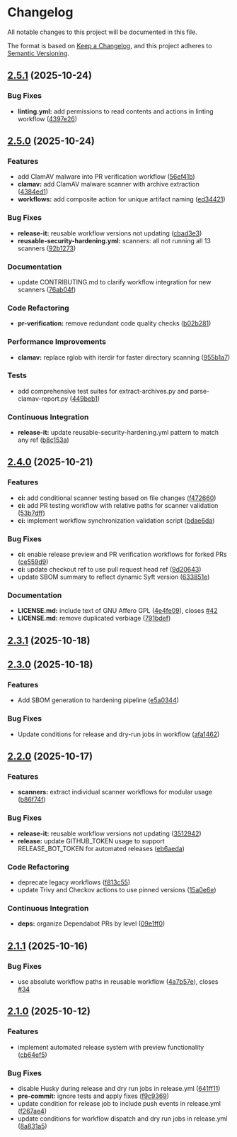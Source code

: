 # Changelog

All notable changes to this project will be documented in this file.

The format is based on [Keep a Changelog](https://keepachangelog.com/en/1.0.0/),
and this project adheres to [Semantic Versioning](https://semver.org/spec/v2.0.0.html).



## [2.5.1](https://github.com/huntridge-labs/hardening-workflows/compare/2.5.0...2.5.1) (2025-10-24)

### Bug Fixes

* **linting.yml:** add permissions to read contents and actions in linting workflow ([4397e26](https://github.com/huntridge-labs/hardening-workflows/commit/4397e26e99f32985de45bd193a77f507916494fa))

## [2.5.0](https://github.com/huntridge-labs/hardening-workflows/compare/2.4.0...2.5.0) (2025-10-24)

### Features

* add ClamAV malware into PR verification workflow ([56ef41b](https://github.com/huntridge-labs/hardening-workflows/commit/56ef41b76988800fb96092795507661228744b41))
* **clamav:** add ClamAV malware scanner with archive extraction ([4384ed1](https://github.com/huntridge-labs/hardening-workflows/commit/4384ed1d664873bef03c4a55930bbd0aa9904f55))
* **workflows:** add composite action for unique artifact naming ([ed34421](https://github.com/huntridge-labs/hardening-workflows/commit/ed34421f19a53b3d598e68b6f8b5c32e08890a22))

### Bug Fixes

* **release-it:** reusable workflow versions not updating ([cbad3e3](https://github.com/huntridge-labs/hardening-workflows/commit/cbad3e35b84ee44e3be90266f5318ce1875fcf20))
* **reusable-security-hardening.yml:** scanners: all not running all 13 scanners ([92b1273](https://github.com/huntridge-labs/hardening-workflows/commit/92b1273170b780790134aec4b50447bdcfaaf63a))

### Documentation

* update CONTRIBUTING.md to clarify workflow integration for new scanners ([76ab04f](https://github.com/huntridge-labs/hardening-workflows/commit/76ab04fc1311783f6eb871b3a2c56d4cf578bb75))

### Code Refactoring

* **pr-verification:** remove redundant code quality checks ([b02b281](https://github.com/huntridge-labs/hardening-workflows/commit/b02b28195b622f5c541f4d58351cce0d1a453c4f))

### Performance Improvements

* **clamav:** replace rglob with iterdir for faster directory scanning ([955b1a7](https://github.com/huntridge-labs/hardening-workflows/commit/955b1a7a023b992d0a3d6d202ee064c442734e62))

### Tests

* add comprehensive test suites for extract-archives.py and parse-clamav-report.py ([449beb1](https://github.com/huntridge-labs/hardening-workflows/commit/449beb170f8dfbc50cd6b564d9985cf21867a995))

### Continuous Integration

* **release-it:** update reusable-security-hardening.yml pattern to match any ref ([b8c153a](https://github.com/huntridge-labs/hardening-workflows/commit/b8c153a1ee07f902c15c0c3470400bc978b7e0a8))

## [2.4.0](https://github.com/huntridge-labs/hardening-workflows/compare/2.3.1...2.4.0) (2025-10-21)

### Features

* **ci:** add conditional scanner testing based on file changes ([f472660](https://github.com/huntridge-labs/hardening-workflows/commit/f47266093d4fc77b5f837095fb415d0d86ed35fc))
* **ci:** add PR testing workflow with relative paths for scanner validation ([53b7dff](https://github.com/huntridge-labs/hardening-workflows/commit/53b7dffa69d380ab221101b8712fa6ea4471884e))
* **ci:** implement workflow synchronization validation script ([bdae6da](https://github.com/huntridge-labs/hardening-workflows/commit/bdae6da6db5ef3429f3889ff9a16e3a1f165cfe7))

### Bug Fixes

* **ci:** enable release preview and PR verification workflows for forked PRs ([ce559d9](https://github.com/huntridge-labs/hardening-workflows/commit/ce559d9aed9cc98659ffb50f7d1b0aeee8faf743))
* **ci:** update checkout ref to use pull request head ref ([9d20643](https://github.com/huntridge-labs/hardening-workflows/commit/9d206434010e84ea402b952a5e8b06649562a63b))
* update SBOM summary to reflect dynamic Syft version ([633851e](https://github.com/huntridge-labs/hardening-workflows/commit/633851e34da4e26453c6fd10d3569487261e2a5d))

### Documentation

* **LICENSE.md:** include text of GNU Affero GPL ([4e4fe09](https://github.com/huntridge-labs/hardening-workflows/commit/4e4fe09732b9e435157a1b99af22810d92aca397)), closes [#42](https://github.com/huntridge-labs/hardening-workflows/issues/42)
* **LICENSE.md:** remove duplicated verbiage ([791bdef](https://github.com/huntridge-labs/hardening-workflows/commit/791bdefbceef907c70173004a88d46782f33ebd7))

## [2.3.1](https://github.com/huntridge-labs/hardening-workflows/compare/2.3.0...2.3.1) (2025-10-18)

## [2.3.0](https://github.com/huntridge-labs/hardening-workflows/compare/2.2.0...2.3.0) (2025-10-18)

### Features

* Add SBOM generation to hardening pipeline ([e5a0344](https://github.com/huntridge-labs/hardening-workflows/commit/e5a03444c3b76dbf797f131d0ef0dc0bc34f54cd))

### Bug Fixes

* Update conditions for release and dry-run jobs in workflow ([afa1462](https://github.com/huntridge-labs/hardening-workflows/commit/afa1462e7b71a0b6435fddfbc0d76c6604e22186))

## [2.2.0](https://github.com/huntridge-labs/hardening-workflows/compare/2.1.1...2.2.0) (2025-10-17)

### Features

* **scanners:** extract individual scanner workflows for modular usage ([b86f74f](https://github.com/huntridge-labs/hardening-workflows/commit/b86f74fca6006814a52d8703c165326d6d0509fa))

### Bug Fixes

* **release-it:** reusable workflow versions not updating ([3512942](https://github.com/huntridge-labs/hardening-workflows/commit/351294269239c7f8844c3fdf8a2df1e0f63a8be0))
* **release:** update GITHUB_TOKEN usage to support RELEASE_BOT_TOKEN for automated releases ([eb6aeda](https://github.com/huntridge-labs/hardening-workflows/commit/eb6aeda2427e20e44e6e2bc78661fe0c7e6568b8))

### Code Refactoring

* deprecate legacy workflows ([f813c55](https://github.com/huntridge-labs/hardening-workflows/commit/f813c5506cfefbc2278f7a37a41b647a7b08be79))
* update Trivy and Checkov actions to use pinned versions ([15a0e6e](https://github.com/huntridge-labs/hardening-workflows/commit/15a0e6efbf9cc180f2c3f213f42a92204e880617))

### Continuous Integration

* **deps:** organize Dependabot PRs by level ([09e1ff0](https://github.com/huntridge-labs/hardening-workflows/commit/09e1ff0d9764d769198bed0fd3820490dc0ab37e))

## [2.1.1](https://github.com/huntridge-labs/hardening-workflows/compare/2.1.0...2.1.1) (2025-10-16)

### Bug Fixes

* use absolute workflow paths in reusable workflow ([4a7b57e](https://github.com/huntridge-labs/hardening-workflows/commit/4a7b57eb48a6b431c1f4b4b40a901bf47a072dd9)), closes [#34](https://github.com/huntridge-labs/hardening-workflows/issues/34)

## [2.1.0](https://github.com/huntridge-labs/hardening-workflows/compare/2.0.0...2.1.0) (2025-10-12)

### Features

* implement automated release system with preview functionality ([cb64ef5](https://github.com/huntridge-labs/hardening-workflows/commit/cb64ef57a9ae9686c99eac4c1a059a3e7032ff30))

### Bug Fixes

* disable Husky during release and dry run jobs in release.yml ([641ff11](https://github.com/huntridge-labs/hardening-workflows/commit/641ff119e5288ff3196afb19092a56263e906376))
* **pre-commit:** ignore tests and apply fixes ([f9c9369](https://github.com/huntridge-labs/hardening-workflows/commit/f9c9369cad6db460549d9e2e2dd2f02e8cbe4db3))
* update condition for release job to include push events in release.yml ([f267ae4](https://github.com/huntridge-labs/hardening-workflows/commit/f267ae49fffc017439524f728199760bab2c8fa2))
* update conditions for workflow dispatch and dry run jobs in release.yml ([8a831a5](https://github.com/huntridge-labs/hardening-workflows/commit/8a831a5da8df73def731185c10d7d0fdfb04bd90))
